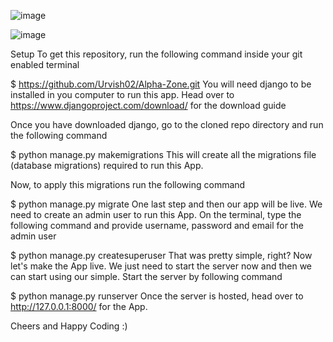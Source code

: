 ![image](https://user-images.githubusercontent.com/73232841/231286946-721b7cbe-c354-4e1f-a338-1402b737f639.png)

![image](https://user-images.githubusercontent.com/73232841/231286979-cc9d26df-f64e-49bb-88ef-7ad69160f47e.png)


Setup
To get this repository, run the following command inside your git enabled terminal

$ https://github.com/Urvish02/Alpha-Zone.git
You will need django to be installed in you computer to run this app. Head over to https://www.djangoproject.com/download/ for the download guide

Once you have downloaded django, go to the cloned repo directory and run the following command

$ python manage.py makemigrations
This will create all the migrations file (database migrations) required to run this App.

Now, to apply this migrations run the following command

$ python manage.py migrate
One last step and then our app will be live. We need to create an admin user to run this App. On the terminal, type the following command and provide username, password and email for the admin user

$ python manage.py createsuperuser
That was pretty simple, right? Now let's make the App live. We just need to start the server now and then we can start using our simple. Start the server by following command

$ python manage.py runserver
Once the server is hosted, head over to http://127.0.0.1:8000/ for the App.

Cheers and Happy Coding :)
